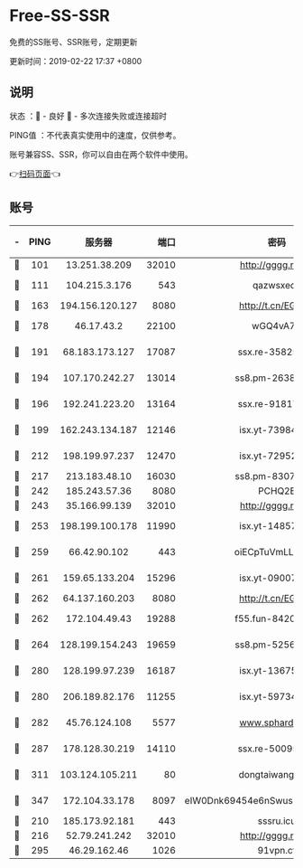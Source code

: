 # Free-SS-SSR

免费的SS账号、SSR账号，定期更新

更新时间：2019-02-22 17:37 +0800

## 说明

状态     ：🙂 - 良好 🙁 - 多次连接失败或连接超时

PING值   ：不代表真实使用中的速度，仅供参考。

账号兼容SS、SSR，你可以自由在两个软件中使用。

👉[扫码页面](https://liesauer.github.io/free-ss-ssr.github.io/)👈

## 账号

|-|PING|服务器|端口|密码|加密方式|区域|
|:----:|:----:|:-----:|-----:|:----:|:----:|:----:|
|🙂|101|13.251.38.209|32010|http://gggg.rocks|chacha20|SG|
|🙂|111|104.215.3.176|543|qazwsxedc|aes-256-gcm|JP|
|🙂|163|194.156.120.127|8080|http://t.cn/EGJIyrl|rc4-md5|RU|
|🙂|178|46.17.43.2|22100|wGQ4vA7D|aes-256-gcm|RU|
|🙂|191|68.183.173.127|17087|ssx.re-35825697|aes-256-cfb|US|
|🙂|194|107.170.242.27|13014|ss8.pm-26383123|aes-256-cfb|US|
|🙂|196|192.241.223.20|13164|ssx.re-91817588|aes-256-cfb|US|
|🙂|199|162.243.134.187|12146|isx.yt-73984712|aes-256-cfb|US|
|🙂|212|198.199.97.237|12470|isx.yt-72952184|aes-256-cfb|US|
|🙂|217|213.183.48.10|16030|ss8.pm-83073049|rc4-md5|RU|
|🙂|242|185.243.57.36|8080|PCHQ2E|rc4-md5|US|
|🙂|243|35.166.99.139|32010|http://gggg.rocks|chacha20|US|
|🙂|253|198.199.100.178|11990|isx.yt-14857132|aes-256-cfb|US|
|🙂|259|66.42.90.102|443|oiECpTuVmLLxk4Ts|aes-256-cfb|US|
|🙂|261|159.65.133.204|15296|isx.yt-09007661|aes-256-cfb|SG|
|🙂|262|64.137.160.203|8080|http://t.cn/EGJIyrl|rc4-md5|CA|
|🙂|262|172.104.49.43|19288|f55.fun-84203624|aes-256-cfb|SG|
|🙂|264|128.199.154.243|19659|ss8.pm-52569883|aes-256-cfb|SG|
|🙂|280|128.199.97.239|16187|isx.yt-13675788|aes-256-cfb|SG|
|🙂|280|206.189.82.176|11255|isx.yt-59734405|aes-256-cfb|SG|
|🙂|282|45.76.124.108|5577|www.sphard.com|aes-256-cfb|AU|
|🙂|287|178.128.30.219|14110|ssx.re-50095618|aes-256-cfb|SG|
|🙂|311|103.124.105.211|80|dongtaiwang.com|aes-256-cfb|US|
|🙂|347|172.104.33.178|8097|eIW0Dnk69454e6nSwuspv9DmS201tQ0D|aes-256-cfb|SG|
|🙂|210|185.173.92.181|443|sssru.icu|rc4-md5|RU|
|🙂|216|52.79.241.242|32010|http://gggg.rocks|chacha20|KR|
|🙁|295|46.29.162.46|1026|91vpn.cf|rc4-md5|RU|
